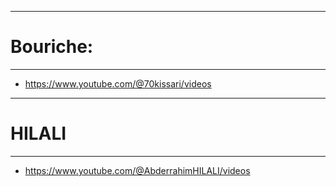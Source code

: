 ---------------
# Bouriche: 
---------------

- https://www.youtube.com/@70kissari/videos

---------------
# HILALI
---------------

- https://www.youtube.com/@AbderrahimHILALI/videos
